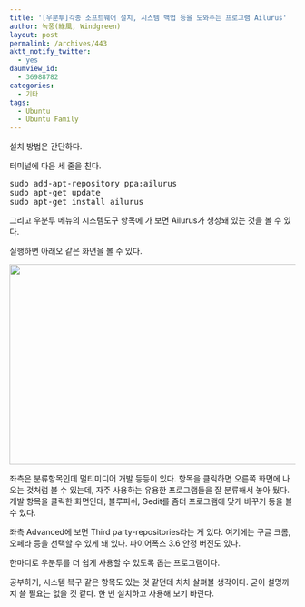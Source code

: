 ```yaml
---
title: '[우분투]각종 소프트웨어 설치, 시스템 백업 등을 도와주는 프로그램 Ailurus'
author: 녹풍(綠風, Windgreen)
layout: post
permalink: /archives/443
aktt_notify_twitter:
  - yes
daumview_id:
  - 36988782
categories:
  - 기타
tags:
  - Ubuntu
  - Ubuntu Family
---
```

설치 방법은 간단하다.

터미널에 다음 세 줄을 친다.

<pre class="brush:plain">sudo add-apt-repository ppa:ailurus
sudo apt-get update
sudo apt-get install ailurus
</pre>



그리고 우분투 메뉴의 시스템도구 항목에 가 보면 Ailurus가 생성돼 있는 것을 볼 수 있다.

실행하면 아래오 같은 화면을 볼 수 있다.

<img src="http://dl.dropboxusercontent.com/u/15546257/blog/mytory/old-images/1/cfile1.uf.133DBA4A4D4BC8D232A650.png" class="aligncenter" width="580" height="352" alt="" />

좌측은 분류항목인데 멀티미디어 개발 등등이 있다. 항목을 클릭하면 오른쪽 화면에 나오는 것처럼 볼 수 있는데, 자주 사용하는 유용한 프로그램들을 잘 분류해서 놓아 뒀다. 개발 항목을 클릭한 화면인데, 블루피쉬, Gedit를 좀더 프로그램에 맞게 바꾸기 등을 볼 수 있다.

좌측 Advanced에 보면 Third party-repositories라는 게 있다. 여기에는 구글 크롬, 오페라 등을 선택할 수 있게 돼 있다. 파이어폭스 3.6 안정 버전도 있다.

한마디로 우분투를 더 쉽게 사용할 수 있도록 돕는 프로그램이다.

공부하기, 시스템 복구 같은 항목도 있는 것 같던데 차차 살펴볼 생각이다. 굳이 설명까지 쓸 필요는 없을 것 같다. 한 번 설치하고 사용해 보기 바란다.
